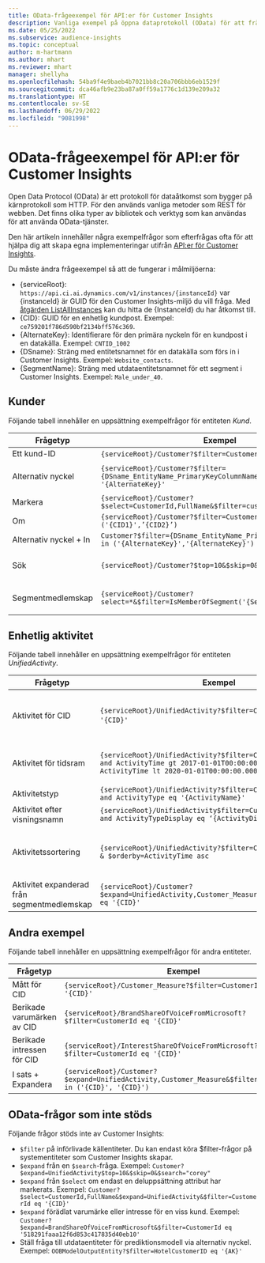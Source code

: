 ```yaml
---
title: OData-frågeexempel för API:er för Customer Insights
description: Vanliga exempel på öppna dataprotokoll (OData) för att fråga API:erna för Customer Insights för att granska data.
ms.date: 05/25/2022
ms.subservice: audience-insights
ms.topic: conceptual
author: m-hartmann
ms.author: mhart
ms.reviewer: mhart
manager: shellyha
ms.openlocfilehash: 54ba9f4e9baeb4b7021bb8c20a706bbb6eb1529f
ms.sourcegitcommit: dca46afb9e23ba87a0ff59a1776c1d139e209a32
ms.translationtype: HT
ms.contentlocale: sv-SE
ms.lasthandoff: 06/29/2022
ms.locfileid: "9081998"
---
```

# <a name="odata-query-examples-for-customer-insights-apis"></a>OData-frågeexempel för API:er för Customer Insights

Open Data Protocol (OData) är ett protokoll för dataåtkomst som bygger på kärnprotokoll som HTTP. För den används vanliga metoder som REST för webben. Det finns olika typer av bibliotek och verktyg som kan användas för att använda OData-tjänster.

Den här artikeln innehåller några exempelfrågor som efterfrågas ofta för att hjälpa dig att skapa egna implementeringar utifrån [API:er för Customer Insights](apis.md).

Du måste ändra frågeexempel så att de fungerar i målmiljöerna: 

- {serviceRoot}: `https://api.ci.ai.dynamics.com/v1/instances/{instanceId}` var {instanceId} är GUID för den Customer Insights-miljö du vill fråga. Med [åtgärden ListAllInstances](https://developer.ci.ai.dynamics.com/api-details#api=CustomerInsights&operation=Get-all-instances) kan du hitta de {InstanceId} du har åtkomst till.
- {CID}: GUID för en enhetlig kundpost. Exempel: `ce759201f786d590bf2134bff576c369`.
- {AlternateKey}: Identifierare för den primära nyckeln för en kundpost i en datakälla. Exempel: `CNTID_1002`
- {DSname}: Sträng med entitetsnamnet för en datakälla som förs in i Customer Insights. Exempel: `Website_contacts`.
- {SegmentName}: Sträng med utdataentitetsnamnet för ett segment i Customer Insights. Exempel: `Male_under_40`.

## <a name="customer"></a>Kunder

Följande tabell innehåller en uppsättning exempelfrågor för entiteten *Kund*.

|Frågetyp |Exempel  | Kommentar  |
|---------|---------|---------|
|Ett kund-ID     | `{serviceRoot}/Customer?$filter=CustomerId eq '{CID}'`          |  |
|Alternativ nyckel    | `{serviceRoot}/Customer?$filter={DSname_EntityName_PrimaryKeyColumnName} eq '{AlternateKey}'`         |  Alternativa nycklar finns kvar i en enhetlig kundentitet       |
|Markera   | `{serviceRoot}/Customer?$select=CustomerId,FullName&$filter=customerid eq '1'`        |         |
|Om    | `{serviceRoot}/Customer?$filter=CustomerId in ('{CID1}',’{CID2}’)`        |         |
|Alternativ nyckel + In   | `Customer?$filter={DSname_EntityName_PrimaryKeyColumnName} in ('{AlternateKey}','{AlternateKey}')`         |         |
|Sök  | `{serviceRoot}/Customer?$top=10&$skip=0&$search="string"`        |   Returnerar de tio översta resultaten för en söksträng      |
|Segmentmedlemskap  | `{serviceRoot}/Customer?select=*&$filter=IsMemberOfSegment('{SegmentName}')&$top=10`     | Returnerar ett antal rader från segmenteringsentiteten.      |

## <a name="unified-activity"></a>Enhetlig aktivitet

Följande tabell innehåller en uppsättning exempelfrågor för entiteten *UnifiedActivity*.

|Frågetyp |Exempel  | Kommentar  |
|---------|---------|---------|
|Aktivitet för CID     | `{serviceRoot}/UnifiedActivity?$filter=CustomerId eq '{CID}'`          | Visar aktiviteter för en specifik kundprofil |
|Aktivitet för tidsram    | `{serviceRoot}/UnifiedActivity?$filter=CustomerId eq '{CID}' and ActivityTime gt 2017-01-01T00:00:00.000Z and ActivityTime lt 2020-01-01T00:00:00.000Z`     |  Aktiviteter i en kundprofil i en tidsram       |
|Aktivitetstyp    |   `{serviceRoot}/UnifiedActivity?$filter=CustomerId eq '{CID}' and ActivityType eq '{ActivityName}'`        |         |
|Aktivitet efter visningsnamn     | `{serviceRoot}/UnifiedActivity$filter=CustomerId eq ‘{CID}’ and ActivityTypeDisplay eq ‘{ActivityDisplayName}’`        | |
|Aktivitetssortering    | `{serviceRoot}/UnifiedActivity?$filter=CustomerId eq ‘{CID}’ & $orderby=ActivityTime asc`     |  Sortera aktiviteter i stigande eller fallande       |
|Aktivitet expanderad från segmentmedlemskap  |   `{serviceRoot}/Customer?$expand=UnifiedActivity,Customer_Measure&$filter=CustomerId eq '{CID}'`     |         |

## <a name="other-examples"></a>Andra exempel

Följande tabell innehåller en uppsättning exempelfrågor för andra entiteter.

|Frågetyp |Exempel  | Kommentar  |
|---------|---------|---------|
|Mått för CID    | `{serviceRoot}/Customer_Measure?$filter=CustomerId eq '{CID}'`          |  |
|Berikade varumärken av CID    | `{serviceRoot}/BrandShareOfVoiceFromMicrosoft?$filter=CustomerId eq '{CID}'`  |       |
|Berikade intressen för CID    |   `{serviceRoot}/InterestShareOfVoiceFromMicrosoft?$filter=CustomerId eq '{CID}'`       |         |
|I sats + Expandera     | `{serviceRoot}/Customer?$expand=UnifiedActivity,Customer_Measure&$filter=CustomerId in ('{CID}', '{CID}')`         | |

## <a name="not-supported-odata-queries"></a>OData-frågor som inte stöds

Följande frågor stöds inte av Customer Insights:

- `$filter` på införlivade källentiteter. Du kan endast köra $filter-frågor på systementiteter som Customer Insights skapar.
- `$expand` från en `$search`-fråga. Exempel: `Customer?$expand=UnifiedActivity$top=10&$skip=0&$search="corey"`
- `$expand` från `$select` om endast en deluppsättning attribut har markerats. Exempel: `Customer?$select=CustomerId,FullName&$expand=UnifiedActivity&$filter=CustomerId eq '{CID}'`
- `$expand` förädlat varumärke eller intresse för en viss kund. Exempel: `Customer?$expand=BrandShareOfVoiceFromMicrosoft&$filter=CustomerId eq '518291faaa12f6d853c417835d40eb10'`
- Ställ fråga till utdataentiteter för prediktionsmodell via alternativ nyckel. Exempel: `OOBModelOutputEntity?$filter=HotelCustomerID eq '{AK}'`
